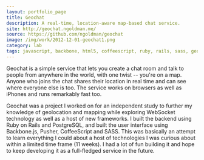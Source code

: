 ```yaml
---
layout: portfolio_page
title: Geochat
description: A real-time, location-aware map-based chat service.
site: http://geochat.ngoldman.me/
source: https://github.com/ngoldman/geochat
image: /img/work/2012-12-01-geochat1.png
category: lab
tags: javascript, backbone, html5, coffeescript, ruby, rails, sass, geolocation, mapping
---
```


Geochat is a simple service that lets you create a chat room and talk to people
from anywhere in the world, with one twist -- you're on a map. Anyone who joins
the chat shares their location in real time and can see where everyone else is
too. The service works on browsers as well as iPhones and runs remarkably fast
too.

Geochat was a project I worked on for an independent study to further my
knowledge of geolocation and mapping while exploring WebSocket technology as
well as a host of new frameworks. I built the backend using Ruby on Rails
and PostgreSQL, and built the user interface using Backbone.js, Pusher,
CoffeeScript and SASS. This was basically an attempt to learn everything I
could about a host of technologies I was curious about within a limited time
frame (11 weeks). I had a lot of fun building it and hope to keep developing
it as a full-fledged service in the future.
